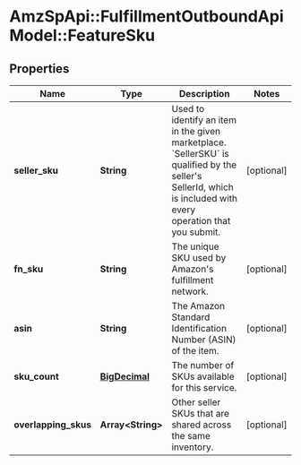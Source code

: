 # AmzSpApi::FulfillmentOutboundApiModel::FeatureSku

## Properties
Name | Type | Description | Notes
------------ | ------------- | ------------- | -------------
**seller_sku** | **String** | Used to identify an item in the given marketplace. &#x60;SellerSKU&#x60; is qualified by the seller&#x27;s SellerId, which is included with every operation that you submit. | [optional] 
**fn_sku** | **String** | The unique SKU used by Amazon&#x27;s fulfillment network. | [optional] 
**asin** | **String** | The Amazon Standard Identification Number (ASIN) of the item. | [optional] 
**sku_count** | [**BigDecimal**](BigDecimal.md) | The number of SKUs available for this service. | [optional] 
**overlapping_skus** | **Array&lt;String&gt;** | Other seller SKUs that are shared across the same inventory. | [optional] 

